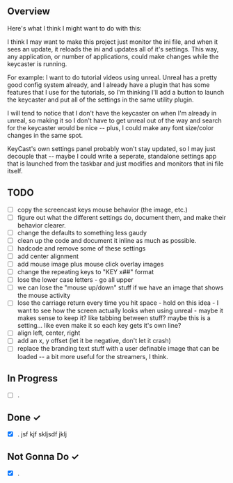 Overview
--------
Here's what I think I might want to do with this:

I think I may want to make this project just monitor the ini file, and when it sees an update, it reloads the ini and updates all of it's settings.  This way, any application, or number of applications, could make changes while the keycaster is running.

For example:  I want to do tutorial videos using unreal.  Unreal has a pretty good config system already, and I already have a plugin that has some features that I use for the tutorials, so I'm thinking I'll add a button to launch the keycaster and put all of the settings in the same utility plugin.

I will tend to notice that I don't have the keycaster on when I'm already in unreal, so making it so I don't have to get unreal out of the way and search for the keycaster would be nice -- plus, I could make any font size/color changes in the same spot.

KeyCast's own settings panel probably won't stay updated, so I may just decouple that -- maybe I could write a seperate, standalone settings app that is launched from the taskbar and just modifies and monitors that ini file itself.


TODO
----
- [ ] copy the screencast keys mouse behavior (the image, etc.)
- [ ] figure out what the different settings do, document them, and make their behavior clearer.
- [ ] change the defaults to something less gaudy
- [ ] clean up the code and document it inline as much as possible.
- [ ] hadcode and remove some of these settings
- [ ] add center alignment
- [ ] add mouse image plus mouse click overlay images
- [ ] change the repeating keys to "KEY x##" format
- [ ] lose the lower case letters - go all upper
- [ ] we can lose the "mouse up/down" stuff if we have an image that shows the mouse activity
- [ ] lose the carriage return every time you hit space - hold on this idea - I want to see how the screen actually looks when using unreal - maybe it makes sense to keep it?  like tabbing between stuff?  maybe this is a setting... like even make it so each key gets it's own line?
- [ ] align left, center, right
- [ ] add an x, y offset (let it be negative, don't let it crash)
- [ ] replace the branding text stuff with a user definable image that can be loaded -- a bit more useful for the streamers, I think.

In Progress
-----------
- [ ] .

Done ✓
------
- [X] .  jsf  kjf skljsdf jklj

Not Gonna Do ✓
---------------
- [X] .